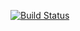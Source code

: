 [![Build Status](https://travis-ci.org/rhicspin/cnipol.png)](https://travis-ci.org/rhicspin/cnipol)
